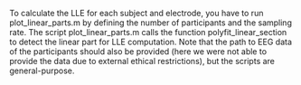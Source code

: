 To calculate the LLE for each subject and electrode, you have to run plot_linear_parts.m by defining the number of participants and the sampling rate.
The script plot_linear_parts.m calls the function polyfit_linear_section to detect the linear part for LLE computation.
Note that the path to EEG data of the participants should also be provided (here we were not able to provide the data due to external ethical restrictions), but the scripts are general-purpose. 
